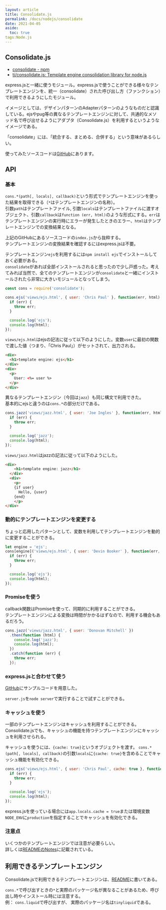 ```yaml
---
layout: article
title: Consolidate.js
permalink: /docs/nodejs/consolidate
date: 2021-04-05
aside:
  toc: true
tags:Node.js
---
```


## Consolidate.js

- [consolidate - npm](https://www.npmjs.com/package/consolidate)
- [tj/consolidate.js: Template engine consolidation library for node.js](https://github.com/tj/consolidate.js)

express.jsと一緒に使うモジュール。express.jsで使うことができる様々なテンプレートエンジンを、統一（consolidate）された呼び出し方（ファンクション）で利用できるようにしたモジュール。

イメージとしては、デザインパターンのAdapterパターンのようなものだと認識している。ejsやpug等の異なるテンプレートエンジンに対して、共通的なメソッド名で呼び出せるようにアダプタ（Consolidate.js）を利用するというようなイメージである。

「consolidate」には、「統合する、まとめる、合併する」という意味があるらしい。

使ってみたソースコードは[GitHub](https://github.com/s1r-J/nodejs-module-labo/tree/main/consolidate)にあります。

## API

### 基本

`cons.*(path[, locals], callback)`という形式でテンプレートエンジンを使った結果を取得できる（`*`はテンプレートエンジンの名称）。  
引数`path`はテンプレートファイル, 引数`locals`はテンプレートファイルに渡すオブジェクト、引数`callback`は`function (err, html)`のような形式にする。`err`はテンプレートエンジンの実行時にエラーが発生したときのエラー、`html`はテンプレートエンジンでの変換結果となる。

上記のGitHubにあるソースコードの`index.js`から抜粋する。  
テンプレートエンジンの変換結果を確認するにはexpress.jsは不要。

テンプレートエンジン`ejs`を利用するには`npm install ejs`でインストールしておく必要がある。  
`consolidate`があれば全部インストールされると思ったので少し戸惑った。考えてみれば当然で、全てのテンプレートエンジンが`consolidate`と一緒にインストールされたら非常に大きいモジュールとなってしまう。

```js
const cons = require('consolidate');

cons.ejs('views/ejs.html', { user: 'Chris Paul' }, function(err, html) {
  if (err) {
    throw err;
  }

  console.log('ejs');
  console.log(html);
});
```

`views/ejs.html`はejsの記法に従って以下のようにした。変数`user`に最初の関数で渡した値（つまり、「Chris Paul」）がセットされて、出力される。

```html
<div>
  <h1>template engine: ejs</h1>
</div>
<div>
  <p>
    User: <%= user %>
  </p>
</div>
```

異なるテンプレートエンジン（今回は`jazz`）も同じ構文で利用できた。  
基本的にejsと違うのは`cons.*`の部分だけである。

```js
cons.jazz('views/jazz.html', { user: 'Joe Ingles' }, function(err, html) {
  if (err) {
    throw err;
  }

  console.log('jazz');
  console.log(html);
});
```

`views/jazz.html`はjazzの記法に従って以下のようにした。

```html
<div>
    <h1>template engine: jazz</h1>
  </div>
  <div>
    <p>
    {if user}
      Hello, {user}
    {end}   
    </p>
</div>
```

### 動的にテンプレートエンジンを変更する

ちょっと応用したパターンとして、変数を利用してテンプレートエンジンを動的に変更することができる。

```js
let engine = 'ejs';
cons[engine]('views/ejs.html', { user: 'Devin Booker' }, function(err, html) {
  if (err) {
    throw err;
  }

  console.log('ejs');
  console.log(html);
});
```

### Promiseを使う

callback関数はPromiseを使って、同期的に利用することができる。  
テンプレートエンジンによる変換は時間がかかるはずなので、利用する機会もあるだろう。

```js
cons.jazz('views/jazz.html', { user: 'Donovan Mitchell' })
  .then(function (html) {
    console.log('jazz');
    console.log(html);
  })
  .catch(function (err) {
    throw err;
  });
```

### express.jsと合わせて使う

[GitHub](https://github.com/s1r-J/nodejs-module-labo/tree/main/consolidate)にサンプルコードを用意した。

`server.js`を`node server`で実行することで試すことができる。

### キャッシュを使う

一部のテンプレートエンジンはキャッシュを利用することができる。Consolidate.jsでも、キャッシュの機能を持つテンプレートエンジンにキャッシュを利用させられる。

キャッシュを使うには、`{cache: true}`というオブジェクトを渡す。
`cons.*(path[, locals], callback)`の引数`locals`に`{cache: true}`を含めることでキャッシュ機能を有効化できる。

```js
cons.ejs('views/ejs.html', { user: 'Chris Paul', cache: true }, function(err, html) {
  if (err) {
    throw err;
  }

  console.log('ejs');
  console.log(html);
});
```

express.jsを使っている場合には`app.locals.cache = true`または環境変数`NODE_ENV`に`production`を指定することでキャッシュを有効化できる。

### 注意点

いくつかのテンプレートエンジンでは注意が必要らしい。  
詳しくは[READMEのNotes](https://github.com/tj/consolidate.js#notes)に記載されている。

## 利用できるテンプレートエンジン

Consolidate.jsで利用できるテンプレートエンジンは、[README](https://github.com/tj/consolidate.js#supported-template-engines)に書いてある。

`cons.*`で呼び出すときの`*`と実際のパッケージ名が異なることがあるため、呼び出し時やインストール時には注意する。  
例： `cons.liquid`で呼び出すが、 実際のパッケージ名は`tinyliquid`である。
